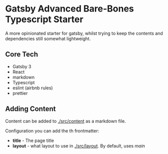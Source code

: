 # Gatsby Advanced Bare-Bones Typescript Starter

A more opinionated starter for gatsby, whilst trying to keep the contents and dependencies still somewhat lightweight.

## Core Tech

- Gatsby 3
- React
- markdown
- Typescript
- eslint (airbnb rules)
- prettier

## Adding Content

Content can be added to [./src/content](./src/content) as a markdown file.

Configuration you can add the th frontmatter:

- **title** - The page title
- **layout** - what layout to use in [./src/layout](./src/layout). By default, uses *main*


